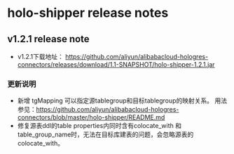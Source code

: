 # holo-shipper release notes

## v1.2.1 release note
   - v1.2.1下载地址：
     https://github.com/aliyun/alibabacloud-hologres-connectors/releases/download/1.1-SNAPSHOT/holo-shipper-1.2.1.jar
### 更新说明     
   - 新增 tgMapping 可以指定源tablegroup和目标tablegroup的映射关系。 用法参见：https://github.com/aliyun/alibabacloud-hologres-connectors/blob/master/holo-shipper/README.md
   - 修复源表ddl的table properties内同时含有colocate_with 和 table_group_name时，无法在目标库建表的问题，会忽略源表的colocate_with。

